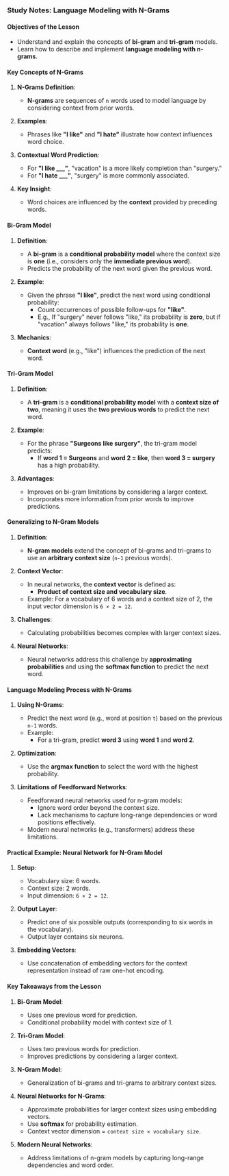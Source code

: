 ### Study Notes: Language Modeling with N-Grams

#### Objectives of the Lesson

- Understand and explain the concepts of **bi-gram** and **tri-gram** models.
- Learn how to describe and implement **language modeling with n-grams**.

#### Key Concepts of N-Grams

1. **N-Grams Definition**:

   - **N-grams** are sequences of `n` words used to model language by considering context from prior words.

2. **Examples**:

   - Phrases like **"I like"** and **"I hate"** illustrate how context influences word choice.

3. **Contextual Word Prediction**:

   - For **"I like \_\_\_"**, "vacation" is a more likely completion than "surgery."
   - For **"I hate \_\_\_"**, "surgery" is more commonly associated.

4. **Key Insight**:
   - Word choices are influenced by the **context** provided by preceding words.

#### Bi-Gram Model

1. **Definition**:

   - A **bi-gram** is a **conditional probability model** where the context size is **one** (i.e., considers only the **immediate previous word**).
   - Predicts the probability of the next word given the previous word.

2. **Example**:

   - Given the phrase **"I like"**, predict the next word using conditional probability:
     - Count occurrences of possible follow-ups for **"like"**.
     - E.g., If "surgery" never follows "like," its probability is **zero**, but if "vacation" always follows "like," its probability is **one**.

3. **Mechanics**:
   - **Context word** (e.g., "like") influences the prediction of the next word.

#### Tri-Gram Model

1. **Definition**:

   - A **tri-gram** is a **conditional probability model** with a **context size of two**, meaning it uses the **two previous words** to predict the next word.

2. **Example**:

   - For the phrase **"Surgeons like surgery"**, the tri-gram model predicts:
     - If **word 1 = Surgeons** and **word 2 = like**, then **word 3 = surgery** has a high probability.

3. **Advantages**:
   - Improves on bi-gram limitations by considering a larger context.
   - Incorporates more information from prior words to improve predictions.

#### Generalizing to N-Gram Models

1. **Definition**:

   - **N-gram models** extend the concept of bi-grams and tri-grams to use an **arbitrary context size** (`n-1` previous words).

2. **Context Vector**:

   - In neural networks, the **context vector** is defined as:
     - **Product of context size and vocabulary size**.
   - Example: For a vocabulary of 6 words and a context size of 2, the input vector dimension is `6 × 2 = 12`.

3. **Challenges**:

   - Calculating probabilities becomes complex with larger context sizes.

4. **Neural Networks**:
   - Neural networks address this challenge by **approximating probabilities** and using the **softmax function** to predict the next word.

#### Language Modeling Process with N-Grams

1. **Using N-Grams**:

   - Predict the next word (e.g., word at position `t`) based on the previous `n-1` words.
   - Example:
     - For a tri-gram, predict **word 3** using **word 1** and **word 2**.

2. **Optimization**:

   - Use the **argmax function** to select the word with the highest probability.

3. **Limitations of Feedforward Networks**:
   - Feedforward neural networks used for n-gram models:
     - Ignore word order beyond the context size.
     - Lack mechanisms to capture long-range dependencies or word positions effectively.
   - Modern neural networks (e.g., transformers) address these limitations.

#### Practical Example: Neural Network for N-Gram Model

1. **Setup**:

   - Vocabulary size: 6 words.
   - Context size: 2 words.
   - Input dimension: `6 × 2 = 12`.

2. **Output Layer**:

   - Predict one of six possible outputs (corresponding to six words in the vocabulary).
   - Output layer contains six neurons.

3. **Embedding Vectors**:
   - Use concatenation of embedding vectors for the context representation instead of raw one-hot encoding.

#### Key Takeaways from the Lesson

1. **Bi-Gram Model**:

   - Uses one previous word for prediction.
   - Conditional probability model with context size of 1.

2. **Tri-Gram Model**:

   - Uses two previous words for prediction.
   - Improves predictions by considering a larger context.

3. **N-Gram Model**:

   - Generalization of bi-grams and tri-grams to arbitrary context sizes.

4. **Neural Networks for N-Grams**:

   - Approximate probabilities for larger context sizes using embedding vectors.
   - Use **softmax** for probability estimation.
   - Context vector dimension = `context size × vocabulary size`.

5. **Modern Neural Networks**:
   - Address limitations of n-gram models by capturing long-range dependencies and word order.

